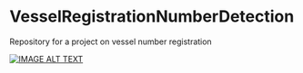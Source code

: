 # VesselRegistrationNumberDetection
Repository for a project on vessel number registration

[![IMAGE ALT TEXT](http://img.youtube.com/vi/59PRvwtp10A/0.jpg)]([http://www.youtube.com/watch?v=59PRvwtp10A](https://www.youtube.com/watch?v=59PRvwtp10A) "Vessel Registration Number OCR demo")
